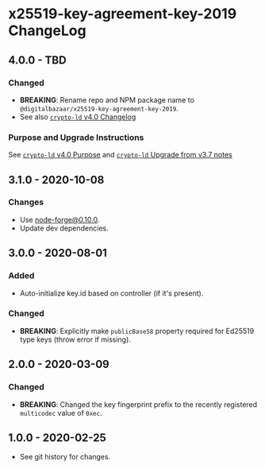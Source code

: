 # x25519-key-agreement-key-2019 ChangeLog

## 4.0.0 - TBD

### Changed
- **BREAKING**: Rename repo and NPM package name to 
  `@digitalbazaar/x25519-key-agreement-key-2019`.
- See also [`crypto-ld` v4.0 Changelog](https://github.com/digitalbazaar/crypto-ld/blob/master/CHANGELOG.md#400---2020-08-01)

### Purpose and Upgrade Instructions
See [`crypto-ld` v4.0 Purpose](https://github.com/digitalbazaar/crypto-ld/blob/master/CHANGELOG.md#400---purpose)
and [`crypto-ld` Upgrade from v3.7 notes](https://github.com/digitalbazaar/crypto-ld/blob/master/CHANGELOG.md#upgrading-from-v370)

## 3.1.0 - 2020-10-08

### Changes
- Use node-forge@0.10.0.
- Update dev dependencies.

## 3.0.0 - 2020-08-01

### Added
- Auto-initialize key.id based on controller (if it's present).

### Changed
- **BREAKING**: Explicitly make `publicBase58` property required for Ed25519
  type keys (throw error if missing).

## 2.0.0 - 2020-03-09

### Changed
- **BREAKING**: Changed the key fingerprint prefix to the recently registered
  `multicodec` value of `0xec`.

## 1.0.0 - 2020-02-25

- See git history for changes.
